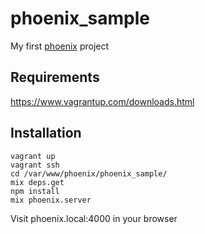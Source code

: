 # phoenix_sample
My first [phoenix](http://www.phoenixframework.org/v0.11.0) project

## Requirements
https://www.vagrantup.com/downloads.html

## Installation

```
vagrant up
vagrant ssh
cd /var/www/phoenix/phoenix_sample/
mix deps.get
npm install
mix phoenix.server
```

Visit phoenix.local:4000 in your browser
